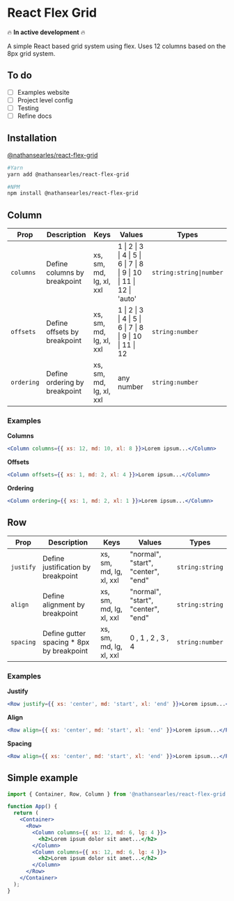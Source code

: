 # React Flex Grid

:fire: **In active development** :fire:

A simple React based grid system using flex. Uses 12 columns based on the 8px
grid system.

## To do

- [ ] Examples website
- [ ] Project level config
- [ ] Testing
- [ ] Refine docs

## Installation

[@nathansearles/react-flex-grid](https://www.npmjs.com/package/@nathansearles/react-flex-grid)

```bash
#Yarn
yarn add @nathansearles/react-flex-grid

#NPM
npm install @nathansearles/react-flex-grid
```

## Column

| Prop       | Description                   | Keys                    | Values                                                                | Types                   |
| ---------- | ----------------------------- | ----------------------- | --------------------------------------------------------------------- | ----------------------- |
| `columns`  | Define columns by breakpoint  | xs, sm, md, lg, xl, xxl | 1 \| 2 \| 3 \| 4 \| 5 \| 6 \| 7 \| 8 \| 9 \| 10 \| 11 \| 12 \| 'auto' | `string:string\|number` |
| `offsets`  | Define offsets by breakpoint  | xs, sm, md, lg, xl, xxl | 1 \| 2 \| 3 \| 4 \| 5 \| 6 \| 7 \| 8 \| 9 \| 10 \| 11 \| 12           | `string:number`         |
| `ordering` | Define ordering by breakpoint | xs, sm, md, lg, xl, xxl | any number                                                            | `string:number`         |

### Examples

**Columns**

```jsx
<Column columns={{ xs: 12, md: 10, xl: 8 }}>Lorem ipsum...</Column>
```

**Offsets**

```jsx
<Column offsets={{ xs: 1, md: 2, xl: 4 }}>Lorem ipsum...</Column>
```

**Ordering**

```jsx
<Column ordering={{ xs: 1, md: 2, xl: 1 }}>Lorem ipsum...</Column>
```

## Row

| Prop      | Description                                | Keys                    | Values                             | Types           |
| --------- | ------------------------------------------ | ----------------------- | ---------------------------------- | --------------- |
| `justify` | Define justification by breakpoint         | xs, sm, md, lg, xl, xxl | "normal", "start", "center", "end" | `string:string` |
| `align`   | Define alignment by breakpoint             | xs, sm, md, lg, xl, xxl | "normal", "start", "center", "end" | `string:string` |
| `spacing` | Define gutter spacing \* 8px by breakpoint | xs, sm, md, lg, xl, xxl | 0 , 1 , 2 , 3 , 4                  | `string:number` |

### Examples

**Justify**

```jsx
<Row justify={{ xs: 'center', md: 'start', xl: 'end' }}>Lorem ipsum...</Row>
```

**Align**

```jsx
<Row align={{ xs: 'center', md: 'start', xl: 'end' }}>Lorem ipsum...</Row>
```

**Spacing**

```jsx
<Row align={{ xs: 'center', md: 'start', xl: 'end' }}>Lorem ipsum...</Row>
```

## Simple example

```jsx
import { Container, Row, Column } from '@nathansearles/react-flex-grid';

function App() {
  return (
    <Container>
      <Row>
        <Column columns={{ xs: 12, md: 6, lg: 4 }}>
          <h2>Lorem ipsum dolor sit amet...</h2>
        </Column>
        <Column columns={{ xs: 12, md: 6, lg: 4 }}>
          <h2>Lorem ipsum dolor sit amet...</h2>
        </Column>
      </Row>
    </Container>
  );
}
```
